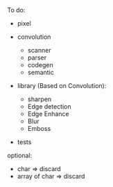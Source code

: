 To do:
- pixel 
- convolution
  - scanner
  - parser
  - codegen
  - semantic

- library (Based on Convolution):
  - sharpen
  - Edge detection
  - Edge Enhance
  - Blur
  - Emboss

- tests

  
optional:
- char => discard
- array of char => discard
